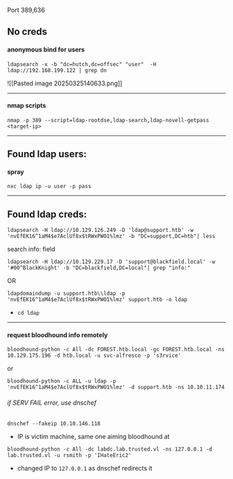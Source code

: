 Port 389,636

## No creds
#### anonymous bind for users
```
ldapsearch -x -b "dc=hutch,dc=offsec" "user"  -H ldap://192.168.199.122 | grep dn
```
![[Pasted image 20250325140633.png]]

---
#### nmap scripts
```
nmap -p 389 --script=ldap-rootdse,ldap-search,ldap-novell-getpass <target-ip>
```

---
## Found ldap users:
#### spray
```
nxc ldap ip -u user -p pass
```

---
## Found ldap creds:
```
ldapsearch -H ldap://10.129.126.249 -D 'ldap@support.htb' -w 'nvEfEK16^1aM4$e7AclUf8x$tRWxPWO1%lmz' -b "DC=support,DC=htb"| less
```
search info: field
```
ldapsearch -H ldap://10.129.229.17 -D 'support@blackfield.local' -w '#00^BlackKnight' -b "DC=blackfield,DC=local"| grep "info:"
```
OR
```
ldapdomaindump -u support.htb\\ldap -p 'nvEfEK16^1aM4$e7AclUf8x$tRWxPWO1%lmz' support.htb -o ldap
```
- `cd ldap`

---
#### request bloodhound info remotely
```
bloodhound-python -c All -dc FOREST.htb.local -gc FOREST.htb.local -ns 10.129.175.196 -d htb.local -u svc-alfresco -p 's3rvice'
```
or
```
bloodhound-python -c ALL -u ldap -p 'nvEfEK16^1aM4$e7AclUf8x$tRWxPWO1%lmz' -d support.htb -ns 10.10.11.174
```

###### if SERV FAIL error, use dnschef
```
dnschef --fakeip 10.10.146.118
```
- IP is victim machine, same one aiming bloodhound at
```
bloodhound-python -c All -dc labdc.lab.trusted.vl -ns 127.0.0.1 -d lab.trusted.vl -u rsmith -p 'IHateEric2'
```
- changed IP to `127.0.0.1` as dnschef redirects it